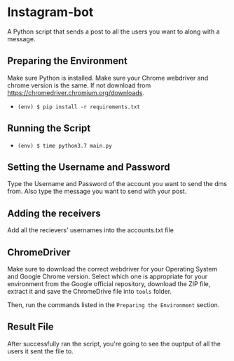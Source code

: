 # Instagram-bot
A Python script that sends a post to all the users you want to along with a message.

## Preparing the Environment
Make sure Python is installed. Make sure your Chrome webdriver and chrome version is the same. If not download from https://chromedriver.chromium.org/downloads.
- `(env) $ pip install -r requirements.txt`

## Running the Script

- `(env) $ time python3.7 main.py`


## Setting the Username and Password
 
Type the Username and Password of the account you want to send the dms from. Also type the message you want to send with your post.

## Adding the receivers 

Add all the recievers' usernames into the accounts.txt file

## ChromeDriver

Make sure to download the correct webdriver for your Operating System and Google Chrome version. Select which one is appropriate for your environment from the Google official repository, download the ZIP file, extract it and save the ChromeDrive file into `tools` folder.

Then, run the commands listed in the `Preparing the Environment` section.

## Result File

After successfully ran the script, you're going to see the ouptput of all the users it sent the file to.


